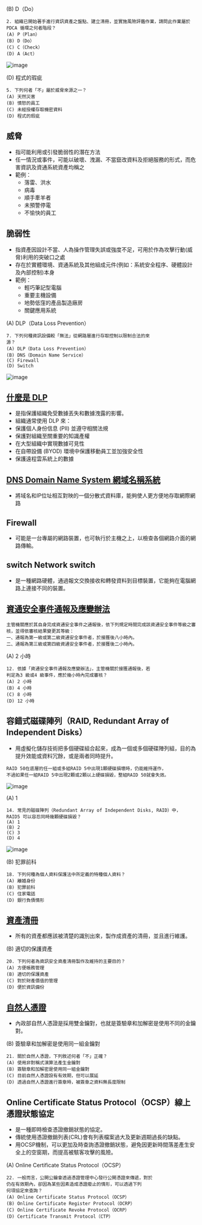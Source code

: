 (B) D（Do）
```
2. 組織已開始著手進行資訊資產之盤點、建立清冊，並實施風險評鑑作業，請問此作業屬於PDCA 循環之何者階段？
(A) P（Plan）
(B) D（Do）
(C) C（Check）
(D) A（Act）
```
![image](https://user-images.githubusercontent.com/71476327/197328167-2e028223-1fa6-4b97-9611-3427b13ec320.png)


(D) 程式的瑕疵
```
5. 下列何者「不」屬於威脅來源之一？
(A) 天然災害
(B) 憤怒的員工
(C) 未經授權存取機密資料
(D) 程式的瑕疵
```
## 威脅
- 指可能利用或引發脆弱性的潛在方法
- 任一情況或事件，可能以破壞、洩漏、不當竄改資料及拒絕服務的形式，而危害資訊及資通系統資產均稱之
- 範例：
  - 落雷、洪水
  - 病毒
  - 順手牽羊者
  - 未預警停電
  - 不愉快的員工
## 脆弱性
- 指資產因設計不當、人為操作管理失誤或強度不足，可用於作為攻擊行動(威脅)利用的突破口之處
- 存在於實體環境、資通系統及其他組成元件(例如：系統安全程序、硬體設計及內部控制)本身
- 範例：
  - 輕巧筆記型電腦
  - 重要主機設備
  - 地勢低窪的產品製造廠房
  - 關鍵應用系統


(A) DLP（Data Loss Prevention）
```
7. 下列何種資訊設備較「無法」從網路層進行存取控制以限制合法的來
源？
(A) DLP（Data Loss Prevention）
(B) DNS（Domain Name Service）
(C) Firewall
(D) Switch
```

![image](https://user-images.githubusercontent.com/71476327/197328768-c068743d-5caa-4d69-8042-901f2877539f.png)

## [什麼是 DLP](https://www.imperva.com/learn/data-security/data-loss-prevention-dlp/)
- 是指保護組織免受數據丟失和數據洩露的影響。
- 組織通常使用 DLP 來：
- 保護個人身份信息 (PII) 並遵守相關法規
- 保護對組織至關重要的知識產權
- 在大型組織中實現數據可見性
- 在自帶設備 (BYOD) 環境中保護移動員工並加強安全性
- 保護遠程雲系統上的數據

## [DNS  Domain Name System  網域名稱系統](https://aws.amazon.com/tw/route53/what-is-dns/)
- 將域名和IP位址相互對映的一個分散式資料庫，能夠使人更方便地存取網際網路

## Firewall
- 可能是一台專屬的網路裝置，也可執行於主機之上，以檢查各個網路介面的網路傳輸。

## switch Network switch
- 是一種網路硬體，通過報文交換接收和轉發資料到目標裝置，它能夠在電腦網路上連接不同的裝置。


## [資通安全事件通報及應變辦法](https://law.moj.gov.tw/LawClass/LawAll.aspx?pcode=A0030305)
```
主管機關應於其自身完成資通安全事件之通報後，依下列規定時間完成該資通安全事件等級之審核，並得依審核結果變更其等級：
一、通報為第一級或第二級資通安全事件者，於接獲後八小時內。
二、通報為第三級或第四級資通安全事件者，於接獲後二小時內。
```
(A) 2 小時
```
12. 依據「資通安全事件通報及應變辦法」，主管機關於接獲通報後，若
判定為3 級或4 級事件，應於幾小時內完成審核？
(A) 2 小時
(B) 4 小時
(C) 8 小時
(D) 12 小時
```
## 容錯式磁碟陣列（RAID, Redundant Array of Independent Disks）
- 用虛擬化儲存技術把多個硬碟組合起來，成為一個或多個硬碟陣列組，目的為提升效能或資料冗餘，或是兩者同時提升。
```
RAID 50在底層的任一組或多組RAID 5中出現1顆硬碟損壞時，仍能維持運作，
不過如果任一組RAID 5中出現2顆或2顆以上硬碟損毀，整組RAID 50就會失效。
```


![image](https://user-images.githubusercontent.com/71476327/197330028-7d382c5b-7b4e-49f3-b903-c77768b0160c.png)


(A) 1
```
14. 常見的磁碟陣列（Redundant Array of Independent Disks, RAID）中，
RAID5 可以容忍同時幾顆硬碟損毀？
(A) 1
(B) 2
(C) 3
(D) 4
```


![image](https://user-images.githubusercontent.com/71476327/197330059-2095d58c-83e8-4606-bd72-a978d4a75d8a.png)


(B) 犯罪前科
```
18. 下列何種為個人資料保護法中所定義的特種個人資料？
(A) 離婚身份
(B) 犯罪前科
(C) 住家電話
(D) 銀行負債情形
```
##  [資產清冊](https://www.netadmin.com.tw/netadmin/zh-tw/viewpoint/800CA2B1E9924718B9401618407C14F4)
- 所有的資產都應該被清楚的識別出來，製作成資產的清冊，並且進行維護。


(B) 適切的保護資產
```
20. 下列何者為資訊安全資產清冊製作及維持的主要目的？
(A) 方便帳務管理
(B) 適切的保護資產
(C) 對於財產價值的管理
(D) 便於資訊備份
```

## [自然人憑證](https://moica.nat.gov.tw/faq_in_c_40_50.html)
- 內政部自然人憑證是採用雙金鑰對，也就是簽驗章和加解密是使用不同的金鑰對。

(B) 簽驗章和加解密是使用同一組金鑰對
```
21. 關於自然人憑證，下列敘述何者「不」正確？
(A) 使用非對稱式演算法產生金鑰對
(B) 簽驗章和加解密是使用同一組金鑰對
(C) 目前自然人憑證設有有效期，但可以展延
(D) 透過自然人憑證進行簽章時，被簽章之資料無長度限制
```
##  Online Certificate Status Protocol（OCSP）線上憑證狀態協定
- 是一種即時檢查憑證撤銷狀態的協定。
- 傳統使用憑證撤銷列表(CRL)會有列表檔案過大及更新週期過長的缺點。
- 用OCSP機制，可以更加及時查詢憑證撤銷狀態，避免因更新時間落差產生安全上的空窗期，而提高被駭客攻擊的風險。

(A) Online Certificate Status Protocol（OCSP）
```
22. 一般而言，公開公鑰會透過憑證管理中心發行公開憑證來傳遞，對於
仍在有效期內，卻因為某些因素造成憑證廢止的情形，可以透過下列
何項協定來查詢？
(A) Online Certificate Status Protocol（OCSP）
(B) Online Certificate Register Protocol（OCRP）
(C) Online Certificate Revoke Protocol（OCRP）
(D) Certificate Transmit Protocol（CTP）
```
